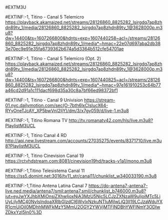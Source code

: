 #EXTM3U

#EXTINF:-1, Titino - Canal 5 Telemicro
https://playback.akamaized.net/streams/28126860_8825282_lsirgdq7ap8zhdn89tv_1/media/28126860_8825282_lsirgdq7ap8zhdn89tv_1@3628000p.m3u8?dw=14400&ts=1607266800&hdnts=exp=1607440258~acl=/streams/28126860_8825282_lsirgdq7ap8zhdn89tv_1/media*~hmac=22e07d697aba2db383e70ec9e91e35fa6739362b674a5d3364b512cfe54701ae

#EXTINF:-1, Titino - Canal 5 Telemicro (Opt. 2)
https://playback.akamaized.net/streams/28126860_8825282_lsirgdq7ap8zhdn89tv_1/media/28126860_8825282_lsirgdq7ap8zhdn89tv_1@3628000p.m3u8?dw=14400&ts=1607266800&hdnts=exp=1607440825~acl=/streams/28126860_8825282_lsirgdq7ap8zhdn89tv_1/media*~hmac=97e161910253c64b77a46cd2d91a1c111dacf698d35a30c8a7bf66ed98372bf1

#EXTINF:-1, Titino - Canal 9 Univision 
https://stream-01.nyc.dailymotion.com/sec(O-7bth6lxCIslucX64-RYyOneTJcAY_XP5bwVnI2IjY)/dm/3/x7gy059/d/live-1.m3u8

#EXTINF:-1, Titino Romana TV
http://tv.romanatv42.com/hls/live.m3u8?PlaylistM3UCL

#EXTINF:-1, Titino Canal 4 RD
http://api.new.livestream.com/accounts/27035275/events/8371710/live.m3u8?PlaylistM3UCL

#EXTINF:-1, Titino Cinevision Canal 19
https://rctvhdstream.com:8081/cinevision19hd/tracks-v1a1/mono.m3u8

#EXTINF:-1,Titino Telesistema Canal 11
https://ss5.domint.net:3016/tv11_str/canal11/chunklist_w340033190.m3u8

#EXTINF:-1,Titino Antena Latina Canal 7
https://do-antena7-antena7-live.ned.media/antena7/smil:antena7.smil/chunklist_b746000.m3u8?iut=eyJwYXJhbXMiOnsiZXhwIjoxNjA3MzU5Njc5LCJzZXNzaW9uIjoiMTc5LjUyLjIyMC40NyIsIndoaXRlbGlzdCI6WyIxNzkuNTIuMjIwLjQ3Il19LCJzaWduYXR1cmUiOiI0MDhhMWFkMzY5MmU2OGY2YWVjMTFlNDBhYWFlNmY3ODIwZDkxYzI5In0%3D

